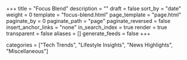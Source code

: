 +++
title = "Focus Blend"
description = ""
draft = false
sort_by = "date"
weight = 0
template = "focus-blend.html"
page_template = "page.html"
paginate_by = 0
paginate_path = "page"
paginate_reversed = false
insert_anchor_links = "none"
in_search_index = true
render = true
transparent = false
aliases = []
generate_feeds = false
+++

categories = ["Tech Trends", "Lifestyle Insights", "News Highlights", "Miscellaneous"]

